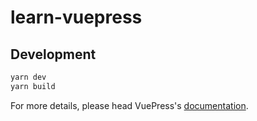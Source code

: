 # learn-vuepress

> 

## Development

```bash
yarn dev
yarn build
```

For more details, please head VuePress's [documentation](https://v1.vuepress.vuejs.org/).


